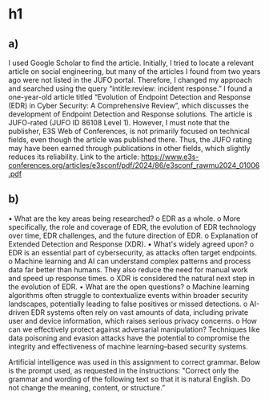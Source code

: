 # h1
## a) 
I used Google Scholar to find the article. Initially, I tried to locate a relevant article on social engineering, but many of the articles I found from two years ago were not listed in the JUFO portal. Therefore, I changed my approach and searched using the query “intitle:review: incident response.” I found a one-year-old article titled “Evolution of Endpoint Detection and Response (EDR) in Cyber Security: A Comprehensive Review”, which discusses the development of Endpoint Detection and Response solutions. The article is JUFO-rated (JUFO ID 86108 Level 1). However, I must note that the publisher, E3S Web of Conferences, is not primarily focused on technical fields, even though the article was published there. Thus, the JUFO rating may have been earned through publications in other fields, which slightly reduces its reliability. Link to the article: https://www.e3s-conferences.org/articles/e3sconf/pdf/2024/86/e3sconf_rawmu2024_01006.pdf

## b)
•	What are the key areas being researched?
o	EDR as a whole.
o	More specifically, the role and coverage of EDR, the evolution of EDR technology over time, EDR challenges, and the future direction of EDR.
o	Explanation of Extended Detection and Response (XDR).
•	What's widely agreed upon?
o	EDR is an essential part of cybersecurity, as attacks often target endpoints.
o	Machine learning and AI can understand complex patterns and process data far better than humans. They also reduce the need for manual work and speed up response times.
o	XDR is considered the natural next step in the evolution of EDR.
•	What are the open questions?
o	Machine learning algorithms often struggle to contextualize events within broader security landscapes, potentially leading to false positives or missed detections.
o	AI-driven EDR systems often rely on vast amounts of data, including private user and device information, which raises serious privacy concerns.
o	How can we effectively protect against adversarial manipulation? Techniques like data poisoning and evasion attacks have the potential to compromise the integrity and effectiveness of machine learning–based security systems.


Artificial intelligence was used in this assignment to correct grammar. Below is the prompt used, as requested in the instructions: 
"Correct only the grammar and wording of the following text so that it is natural English. Do not change the meaning, content, or structure.”
